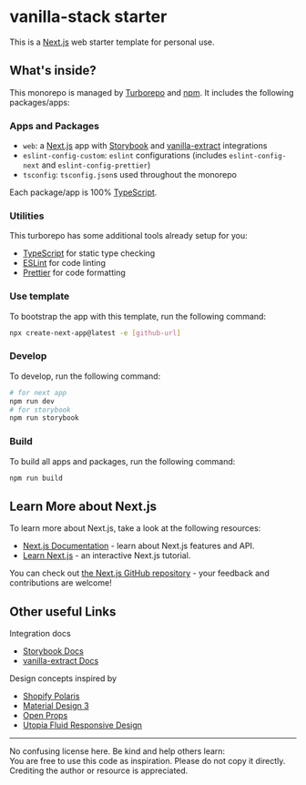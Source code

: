 # vanilla-stack starter

This is a [Next.js](https://nextjs.org/) web starter template for personal use.

## What's inside?

This monorepo is managed by [Turborepo](https://turbo.build/repo) and [npm](https://www.npmjs.com/). It includes the following packages/apps:

### Apps and Packages

- `web`: a [Next.js](https://nextjs.org/) app with [Storybook](https://storybook.js.org/) and [vanilla-extract](https://vanilla-extract.style/) integrations
- `eslint-config-custom`: `eslint` configurations (includes `eslint-config-next` and `eslint-config-prettier`)
- `tsconfig`: `tsconfig.json`s used throughout the monorepo

Each package/app is 100% [TypeScript](https://www.typescriptlang.org/).

### Utilities

This turborepo has some additional tools already setup for you:

- [TypeScript](https://www.typescriptlang.org/) for static type checking
- [ESLint](https://eslint.org/) for code linting
- [Prettier](https://prettier.io) for code formatting

### Use template

To bootstrap the app with this template, run the following command:

```bash
npx create-next-app@latest -e [github-url]
```

### Develop

To develop, run the following command:

```bash
# for next app
npm run dev
# for storybook
npm run storybook
```

### Build

To build all apps and packages, run the following command:

```bash
npm run build
```

## Learn More about Next.js

To learn more about Next.js, take a look at the following resources:

- [Next.js Documentation](https://nextjs.org/docs) - learn about Next.js features and API.
- [Learn Next.js](https://nextjs.org/learn) - an interactive Next.js tutorial.

You can check out [the Next.js GitHub repository](https://github.com/vercel/next.js/) - your feedback and contributions are welcome!

## Other useful Links

Integration docs

- [Storybook Docs](https://storybook.js.org/docs/react/get-started/install)
- [vanilla-extract Docs](https://vanilla-extract.style/documentation/getting-started)

Design concepts inspired by

- [Shopify Polaris](https://polaris.shopify.com/)
- [Material Design 3](https://m3.material.io/)
- [Open Props](https://open-props.style/)
- [Utopia Fluid Responsive Design](https://utopia.fyi/)

---

No confusing license here. Be kind and help others learn:  
You are free to use this code as inspiration. Please do not copy it directly. Crediting the author or resource is appreciated.
